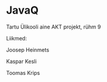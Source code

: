 JavaQ
====

Tartu Ülikooli aine AKT projekt, rühm 9


Liikmed:

Joosep Heinmets

Kaspar Kesli

Toomas Krips
